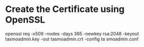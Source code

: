 # Create the Certificate using OpenSSL
openssl req -x509 -nodes -days 365 -newkey rsa:2048 -keyout tasmoadmin.key -out tasmoadmin.crt -config ta
smoadmin.conf
